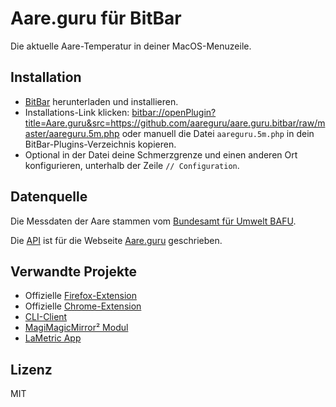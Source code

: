 # Aare.guru für BitBar

Die aktuelle Aare-Temperatur in deiner MacOS-Menuzeile.

## Installation

- [BitBar](https://getbitbar.com) herunterladen und installieren.
- Installations-Link klicken: <bitbar://openPlugin?title=Aare.guru&src=https://github.com/aareguru/aare.guru.bitbar/raw/master/aareguru.5m.php> oder manuell die Datei `aareguru.5m.php` in dein BitBar-Plugins-Verzeichnis kopieren.
- Optional in der Datei deine Schmerzgrenze und einen anderen Ort konfigurieren, unterhalb der Zeile `// Configuration`.

## Datenquelle

Die Messdaten der Aare stammen vom [Bundesamt für Umwelt BAFU](https://www.hydrodaten.admin.ch).

Die [API](https://aareguru.existenz.ch) ist für die Webseite [Aare.guru](https://aare.guru) geschrieben.

## Verwandte Projekte

- Offizielle [Firefox-Extension](https://addons.mozilla.org/de/firefox/addon/aare-guru/)
- Offizielle [Chrome-Extension](https://chrome.google.com/webstore/detail/aareguru/oaicpaghidmlakfogpmjpopkjhncjjfe?hl=de)
- [CLI-Client](https://github.com/gexclaude/aaregurucli/)
- [MagiMagicMirror² Modul](https://github.com/buge/MMM-AareGuru)
- [LaMetric App](https://apps.lametric.com/apps/aare_temperatur_anzeige__daten_von_aare_guru_/8544)

## Lizenz

MIT
